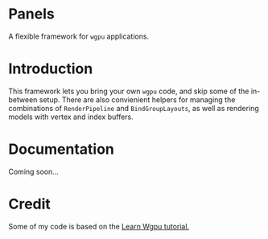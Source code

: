 # Panels
A flexible framework for `wgpu` applications.

# Introduction
This framework lets you bring your own `wgpu` code, and skip some of the in-between setup.
There are also convienient helpers for managing the combinations of `RenderPipeline` and `BindGroupLayouts`, as well as rendering models with vertex and index buffers.

# Documentation
Coming soon...

# Credit
Some of my code is based on the [Learn Wgpu tutorial.](https://sotrh.github.io/learn-wgpu/)
